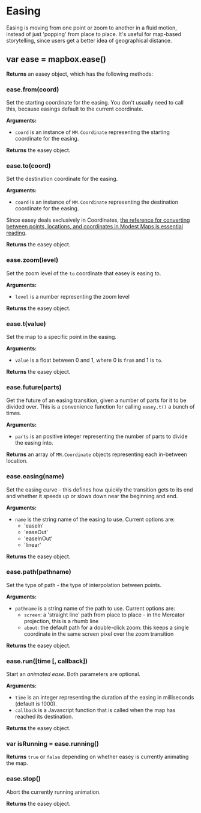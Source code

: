 # Easing

Easing is moving from one point or zoom to another in a fluid motion, instead of just 'popping' from
place to place. It's useful for map-based storytelling, since users get a better idea of geographical
distance.

## var ease = mapbox.ease()

**Returns** an easey object, which has the following methods:

### ease.from(coord)

Set the starting coordinate for the easing. You don't usually need to call this, because easings default to the current coordinate.

**Arguments:**

* `coord` is an instance of `MM.Coordinate` representing the starting coordinate for the easing.

**Returns** the easey object.

### ease.to(coord)

Set the destination coordinate for the easing. 

**Arguments:**

* `coord` is an instance of `MM.Coordinate` representing the destination coordinate for the easing. 

Since easey deals exclusively in Coordinates, [the reference for converting between points, locations, and coordinates in Modest Maps is essential reading](https://github.com/stamen/modestmaps-js/wiki/Point,-Location,-and-Coordinate).

**Returns** the easey object.

### ease.zoom(level)

Set the zoom level of the `to` coordinate that easey is easing to.

**Arguments:**

* `level` is a number representing the zoom level

**Returns** the easey object.


### ease.t(value)

Set the map to a specific point in the easing.

**Arguments:**

* `value` is a float between 0 and 1, where 0 is `from` and 1 is `to`.

**Returns** the easey object.

### ease.future(parts)

Get the future of an easing transition, given a number of parts for it to be divided over. This is a convenience function for calling `easey.t()` a bunch of times.

**Arguments:**

* `parts` is an positive integer representing the number of parts to divide the easing into.

**Returns** an array of `MM.Coordinate` objects representing each in-between location.

### ease.easing(name)

Set the easing curve - this defines how quickly the transition gets to its end and whether it speeds up or slows down near the beginning
and end.

**Arguments:**

* `name` is the string name of the easing to use. Current options are:
    * 'easeIn'
    * 'easeOut'
    * 'easeInOut'
    * 'linear'

**Returns** the easey object.

### ease.path(pathname)

Set the type of path - the type of interpolation between points.

**Arguments:**

* `pathname` is a string name of the path to use. Current options are:
    * `screen`: a 'straight line' path from place to place - in the Mercator projection, this is a rhumb line
    * `about`: the default path for a double-click zoom: this keeps a single coordinate in the same screen pixel over the zoom transition

**Returns** the easey object.

### ease.run([time [, callback])

Start an _animated ease_. Both parameters are optional.

**Arguments:**

* `time` is an integer representing the duration of the easing in milliseconds (default is 1000).
* `callback` is a Javascript function that is called when the map has reached its destination.

**Returns** the easey object.

### var isRunning = ease.running()

**Returns** `true` or `false` depending on whether easey is currently animating the map.

### ease.stop()

Abort the currently running animation.

**Returns** the easey object.
